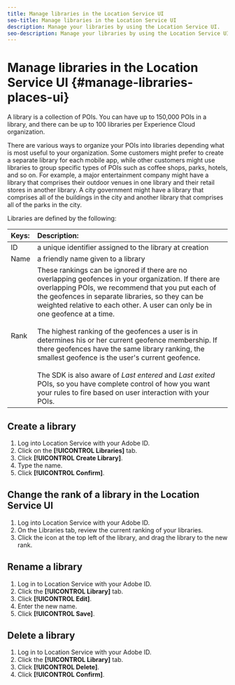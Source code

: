 ```yaml
---
title: Manage libraries in the Location Service UI
seo-title: Manage libraries in the Location Service UI
description: Manage your libraries by using the Location Service UI.
seo-description: Manage your libraries by using the Location Service UI.
---
```


# Manage libraries in the Location Service UI {#manage-libraries-places-ui}

A library is a collection of POIs. You can have up to 150,000 POIs in a library, and there can be up to 100 libraries per Experience Cloud organization.  

There are various ways to organize your POIs into libraries depending what is most useful to your organization. Some customers might prefer to create a separate library for each mobile app, while other customers might use libraries to group specific types of POIs such as coffee shops, parks, hotels, and so on. For example, a major entertainment company might have a library that comprises their outdoor venues in one library and their retail stores in another library. A city government might have a library that comprises all of the buildings in the city and another library that comprises all of the parks in the city.  

Libraries are defined by the following:

| Keys: | Description: |
| :--- | :--- |
| ID | a unique identifier assigned to the library at creation |
| Name | a friendly name given to a library |
| Rank | These rankings can be ignored if there are no overlapping geofences in your organization. If there are overlapping POIs, we recommend that you put each of the geofences in separate libraries, so they can be weighted relative to each other. A user can only be in one geofence at a time. <br><br>The highest ranking of the geofences a user is in determines his or her current geofence membership. If there geofences have the same library ranking, the smallest geofence is the user's current geofence. <br><br>The SDK is also aware of *Last entered* and *Last exited* POIs, so you have complete control of how you want your rules to fire based on user interaction with your POIs. |

## Create a library

1. Log into Location Service with your Adobe ID.
2. Click on the **[!UICONTROL Libraries]** tab.
3. Click **[!UICONTROL Create Library]**.
4. Type the name.
5. Click **[!UICONTROL Confirm]**.

## Change the rank of a library in the Location Service UI

1. Log into Location Service with your Adobe ID.
2. On the Libraries tab, review the current ranking of your libraries.
3. Click the icon at the top left of the library, and drag the library to the new rank. 

## Rename a library

1. Log in to Location Service with your Adobe ID.
2. Click the **[!UICONTROL Library]** tab.
3. Click **[!UICONTROL Edit]**.
4. Enter the new name.
5. Click **[!UICONTROL Save]**.

## Delete a library

1. Log in to Location Service with your Adobe ID.
2. Click the **[!UICONTROL Library]** tab.
3. Click **[!UICONTROL Delete]**.
4. Click **[!UICONTROL Confirm]**.

